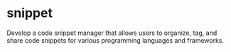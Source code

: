 # snippet
Develop a code snippet manager that allows users to organize, tag, and share code snippets for various programming languages and frameworks.
